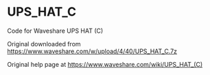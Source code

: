 # UPS_HAT_C
Code for Waveshare UPS HAT (C)

Original downloaded from https://www.waveshare.com/w/upload/4/40/UPS_HAT_C.7z

Original help page at https://www.waveshare.com/wiki/UPS_HAT_(C)

